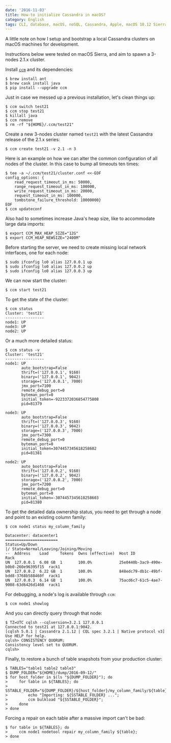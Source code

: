 ```yaml
---
date: '2016-11-03'
title: How-to initialize Cassandra in macOS?
category: English
tags: CLI, database, macOS, noSQL, Cassandra, Apple, macOS 10.12 Sierra, Homebrew, Java
---
```


A little note on how I setup and bootstrap a local Cassandra clusters on macOS
machines for development.

Instructions below were tested on macOS Sierra, and aim to spawn a 3-nodes
2.1.x cluster.

Install [`ccm`](https://github.com/pcmanus/ccm) and its dependencies:

```shell-session
$ brew install ant
$ brew cask install java
$ pip install --upgrade ccm
```

Just in case we messed up a previous installation, let's clean things up:

```shell-session
$ ccm switch test21
$ ccm stop test21
$ killall java
$ ccm remove
$ rm -rf "${HOME}/.ccm/test21"
```

Create a new 3-nodes cluster named `test21` with the latest Cassandra release
of the 2.1.x series:

```shell-session
$ ccm create test21 -v 2.1 -n 3
```

Here is an example on how we can alter the common configuration of all nodes of
the cluster. In this case to bump all timeouts ten times:

```shell-session
$ tee -a ~/.ccm/test21/cluster.conf <<-EOF
config_options: {
    read_request_timeout_in_ms: 50000,
    range_request_timeout_in_ms: 100000,
    write_request_timeout_in_ms: 20000,
    request_timeout_in_ms: 100000,
    tombstone_failure_threshold: 10000000}
EOF
$ ccm updateconf
```

Also had to sometimes increase Java's heap size, like to accommodate large data
imports:

```shell-session
$ export CCM_MAX_HEAP_SIZE="12G"
$ export CCM_HEAP_NEWSIZE="2400M"
```

Before starting the server, we need to create missing local network interfaces,
one for each node:

```shell-session
$ sudo ifconfig lo0 alias 127.0.0.1 up
$ sudo ifconfig lo0 alias 127.0.0.2 up
$ sudo ifconfig lo0 alias 127.0.0.3 up
```

We can now start the cluster:

```shell-session
$ ccm start test21
```

To get the state of the cluster:

```shell-session
$ ccm status
Cluster: 'test21'
-----------------
node1: UP
node3: UP
node2: UP
```

Or a much more detailed status:

```shell-session
$ ccm status -v
Cluster: 'test21'
-----------------
node1: UP
       auto_bootstrap=False
       thrift=('127.0.0.1', 9160)
       binary=('127.0.0.1', 9042)
       storage=('127.0.0.1', 7000)
       jmx_port=7100
       remote_debug_port=0
       byteman_port=0
       initial_token=-9223372036854775808
       pid=81379

node3: UP
       auto_bootstrap=False
       thrift=('127.0.0.3', 9160)
       binary=('127.0.0.3', 9042)
       storage=('127.0.0.3', 7000)
       jmx_port=7300
       remote_debug_port=0
       byteman_port=0
       initial_token=3074457345618258602
       pid=81381

node2: UP
       auto_bootstrap=False
       thrift=('127.0.0.2', 9160)
       binary=('127.0.0.2', 9042)
       storage=('127.0.0.2', 7000)
       jmx_port=7200
       remote_debug_port=0
       byteman_port=0
       initial_token=-3074457345618258603
       pid=81380
```

To get the detailed data ownership status, you need to get through a node and
point to an existing column family:

```shell-session
$ ccm node1 status my_column_family

Datacenter: datacenter1
=======================
Status=Up/Down
|/ State=Normal/Leaving/Joining/Moving
--  Address    Load     Tokens  Owns (effective)  Host ID                               Rack
UN  127.0.0.1  6.08 GB  1       100.0%            25e0440b-3ac9-490e-b0b0-260e96395f15  rack1
UN  127.0.0.2  6.22 GB  1       100.0%            848edc79-db1c-49bf-bdd8-3768b588460f  rack1
UN  127.0.0.3  6.14 GB  1       100.0%            75acd6c7-61c5-4ae7-9008-63d6426d1468  rack1
```

For debugging, a node's log is available through `ccm`:

```shell-session
$ ccm node1 showlog
```

And you can directly query through that node:

```shell-session
$ TZ=UTC cqlsh --cqlversion=3.2.1 127.0.0.1
Connected to test21 at 127.0.0.1:9042.
[cqlsh 5.0.1 | Cassandra 2.1.12 | CQL spec 3.2.1 | Native protocol v3]
Use HELP for help.
cqlsh> CONSISTENCY QUORUM;
Consistency level set to QUORUM.
cqlsh>
```

Finally, to restore a bunch of table snapshots from your production cluster:

```shell-session
$ TABLES="table1 table2 table3"
$ DUMP_FOLDER="${HOME}/dump/2016-09-12/"
$ for host_folder in $(ls "${DUMP_FOLDER}"); do
>     for table in ${TABLES}; do
>         SSTABLE_FOLDER="${DUMP_FOLDER}/${host_folder}/my_column_family/${table}";
>         echo "Importing: ${SSTABLE_FOLDER} ...";
>         ccm bulkload "${SSTABLE_FOLDER}";
>     done
> done
```

Forcing a repair on each table after a massive import can't be bad:

```shell-session
$ for table in ${TABLES}; do
>     ccm node1 nodetool repair my_column_family ${table};
> done
```

